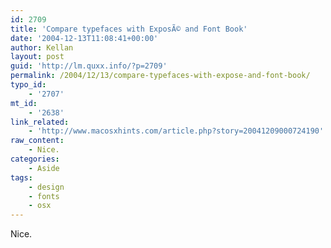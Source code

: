```yaml
---
id: 2709
title: 'Compare typefaces with ExposÃ© and Font Book'
date: '2004-12-13T11:08:41+00:00'
author: Kellan
layout: post
guid: 'http://lm.quxx.info/?p=2709'
permalink: /2004/12/13/compare-typefaces-with-expose-and-font-book/
typo_id:
    - '2707'
mt_id:
    - '2638'
link_related:
    - 'http://www.macosxhints.com/article.php?story=20041209000724190'
raw_content:
    - Nice.
categories:
    - Aside
tags:
    - design
    - fonts
    - osx
---
```


Nice.